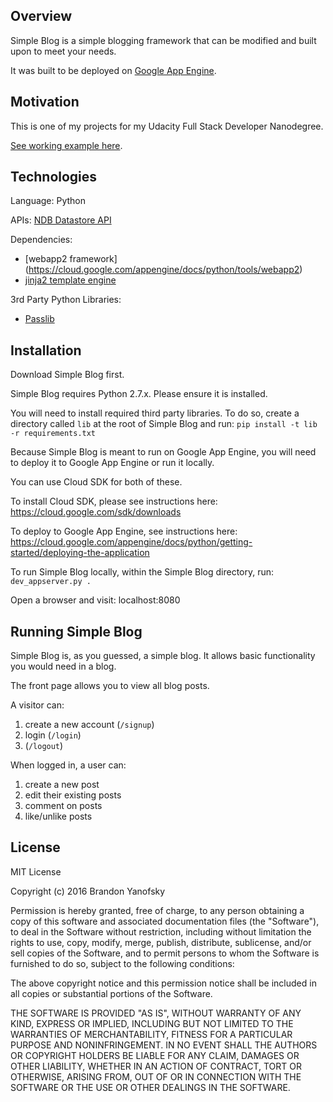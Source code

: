 ## Overview

Simple Blog is a simple blogging framework that can be modified and built upon to meet your needs.

It was built to be deployed on [Google App Engine](https://cloud.google.com/appengine/docs/python/).

## Motivation

This is one of my projects for my Udacity Full Stack Developer Nanodegree.

[See working example here](https://simple-blog-151718.appspot.com).

## Technologies

Language: Python

APIs: [NDB Datastore API](https://developers.google.com/appengine/docs/python/ndb/)

Dependencies:

- [webapp2 framework] (https://cloud.google.com/appengine/docs/python/tools/webapp2)
- [jinja2 template engine](http://jinja.pocoo.org/)

3rd Party Python Libraries:

- [Passlib](https://pythonhosted.org/passlib/)

## Installation

Download Simple Blog first.

Simple Blog requires Python 2.7.x. Please ensure it is installed.

You will need to install required third party libraries. To do so, create a directory called `lib` at the root of Simple Blog and run:
`pip install -t lib -r requirements.txt`

Because Simple Blog is meant to run on Google App Engine, you will need to deploy it to Google App Engine or run it locally.

You can use Cloud SDK for both of these.

To install Cloud SDK, please see instructions here: https://cloud.google.com/sdk/downloads

To deploy to Google App Engine, see instructions here: https://cloud.google.com/appengine/docs/python/getting-started/deploying-the-application

To run Simple Blog locally, within the Simple Blog directory, run:
`dev_appserver.py .`

Open a browser and visit: localhost:8080

## Running Simple Blog

Simple Blog is, as you guessed, a simple blog. It allows basic functionality you would need in a blog.

The front page allows you to view all blog posts.

A visitor can:

1. create a new account (`/signup`)
2. login (`/login`)
3. (`/logout`)

When logged in, a user can:

1. create a new post
2. edit their existing posts
3. comment on posts
4. like/unlike posts

## License

MIT License

Copyright (c) 2016 Brandon Yanofsky

Permission is hereby granted, free of charge, to any person obtaining a copy
of this software and associated documentation files (the "Software"), to deal
in the Software without restriction, including without limitation the rights
to use, copy, modify, merge, publish, distribute, sublicense, and/or sell
copies of the Software, and to permit persons to whom the Software is
furnished to do so, subject to the following conditions:

The above copyright notice and this permission notice shall be included in all
copies or substantial portions of the Software.

THE SOFTWARE IS PROVIDED "AS IS", WITHOUT WARRANTY OF ANY KIND, EXPRESS OR
IMPLIED, INCLUDING BUT NOT LIMITED TO THE WARRANTIES OF MERCHANTABILITY,
FITNESS FOR A PARTICULAR PURPOSE AND NONINFRINGEMENT. IN NO EVENT SHALL THE
AUTHORS OR COPYRIGHT HOLDERS BE LIABLE FOR ANY CLAIM, DAMAGES OR OTHER
LIABILITY, WHETHER IN AN ACTION OF CONTRACT, TORT OR OTHERWISE, ARISING FROM,
OUT OF OR IN CONNECTION WITH THE SOFTWARE OR THE USE OR OTHER DEALINGS IN THE
SOFTWARE.
